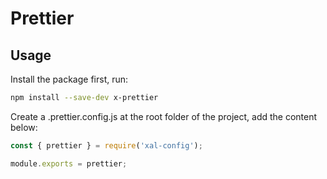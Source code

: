 # Prettier

## Usage

Install the package first, run:

```bash
npm install --save-dev x-prettier
```

Create a .prettier.config.js at the root folder of the project, add the content below:

```js
const { prettier } = require('xal-config');

module.exports = prettier;
```
